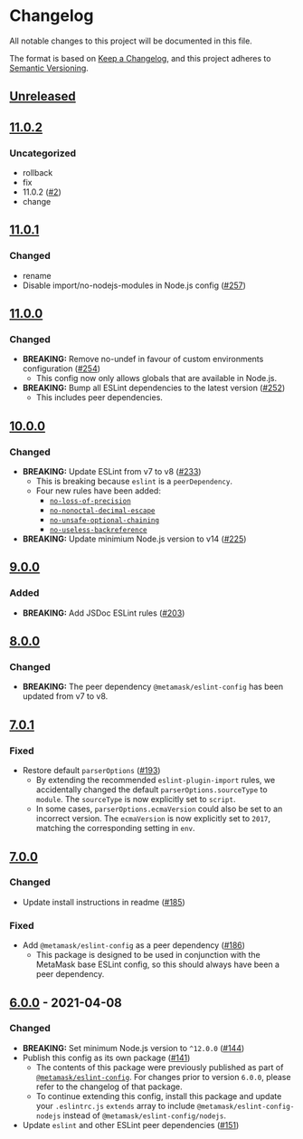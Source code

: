 # Changelog
All notable changes to this project will be documented in this file.

The format is based on [Keep a Changelog](https://keepachangelog.com/en/1.0.0/),
and this project adheres to [Semantic Versioning](https://semver.org/spec/v2.0.0.html).

## [Unreleased]

## [11.0.2]
### Uncategorized
- rollback
- fix
- 11.0.2 ([#2](https://github.com/Gudahtt/eslint-config-fork/pull/2))
- change

## [11.0.1]
### Changed
- rename
- Disable import/no-nodejs-modules in Node.js config ([#257](https://github.com/MetaMask/eslint-config/pull/257))

## [11.0.0]
### Changed
- **BREAKING:** Remove no-undef in favour of custom environments configuration ([#254](https://github.com/MetaMask/eslint-config/pull/254))
  - This config now only allows globals that are available in Node.js.
- **BREAKING:** Bump all ESLint dependencies to the latest version ([#252](https://github.com/MetaMask/eslint-config/pull/252))
  - This includes peer dependencies.

## [10.0.0]
### Changed
- **BREAKING:** Update ESLint from v7 to v8 ([#233](https://github.com/MetaMask/eslint-config/pull/233))
  - This is breaking because `eslint` is a `peerDependency`.
  - Four new rules have been added:
    - [`no-loss-of-precision`](https://eslint.org/docs/latest/rules/no-loss-of-precision)
    - [`no-nonoctal-decimal-escape`](https://eslint.org/docs/latest/rules/no-nonoctal-decimal-escape)
    - [`no-unsafe-optional-chaining`](https://eslint.org/docs/latest/rules/no-unsafe-optional-chaining)
    - [`no-useless-backreference`](https://eslint.org/docs/latest/rules/no-useless-backreference)
- **BREAKING:** Update minimium Node.js version to v14 ([#225](https://github.com/MetaMask/eslint-config/pull/225))

## [9.0.0]
### Added
- **BREAKING:** Add JSDoc ESLint rules ([#203](https://github.com/MetaMask/eslint-config/pull/203))

## [8.0.0]
### Changed
- **BREAKING:** The peer dependency `@metamask/eslint-config` has been updated from v7 to v8.

## [7.0.1]
### Fixed
- Restore default `parserOptions` ([#193](https://github.com/MetaMask/eslint-config/pull/193))
  - By extending the recommended `eslint-plugin-import` rules, we accidentally changed the default `parserOptions.sourceType` to `module`.
  The `sourceType` is now explicitly set to `script`.
  - In some cases, `parserOptions.ecmaVersion` could also be set to an incorrect version.
  The `ecmaVersion` is now explicitly set to `2017`, matching the corresponding setting in `env`.

## [7.0.0]
### Changed
- Update install instructions in readme ([#185](https://github.com/MetaMask/eslint-config/pull/185))

### Fixed
- Add `@metamask/eslint-config` as a peer dependency ([#186](https://github.com/MetaMask/eslint-config/pull/186))
  - This package is designed to be used in conjunction with the MetaMask base ESLint config, so this should always have been a peer dependency.

## [6.0.0] - 2021-04-08
### Changed
- **BREAKING:** Set minimum Node.js version to `^12.0.0` ([#144](https://github.com/MetaMask/eslint-config/pull/144))
- Publish this config as its own package ([#141](https://github.com/MetaMask/eslint-config/pull/141))
  - The contents of this package were previously published as part of [`@metamask/eslint-config`](https://npmjs.com/package/@metamask/eslint-config).
  For changes prior to version `6.0.0`, please refer to the changelog of that package.
  - To continue extending this config, install this package and update your `.eslintrc.js` `extends` array to include `@metamask/eslint-config-nodejs` instead of `@metamask/eslint-config/nodejs`.
- Update `eslint` and other ESLint peer dependencies ([#151](https://github.com/MetaMask/eslint-config/pull/151))

[Unreleased]: https://github.com/Gudahtt/eslint-config-fork/compare/v11.0.2...HEAD
[11.0.2]: https://github.com/Gudahtt/eslint-config-fork/compare/v11.0.1...v11.0.2
[11.0.1]: https://github.com/Gudahtt/eslint-config-fork/compare/v11.0.0...v11.0.1
[11.0.0]: https://github.com/Gudahtt/eslint-config-fork/compare/v10.0.0...v11.0.0
[10.0.0]: https://github.com/Gudahtt/eslint-config-fork/compare/v9.0.0...v10.0.0
[9.0.0]: https://github.com/Gudahtt/eslint-config-fork/compare/v8.0.0...v9.0.0
[8.0.0]: https://github.com/Gudahtt/eslint-config-fork/compare/v7.0.1...v8.0.0
[7.0.1]: https://github.com/Gudahtt/eslint-config-fork/compare/v7.0.0...v7.0.1
[7.0.0]: https://github.com/Gudahtt/eslint-config-fork/compare/v6.0.0...v7.0.0
[6.0.0]: https://github.com/Gudahtt/eslint-config-fork/releases/tag/v6.0.0
